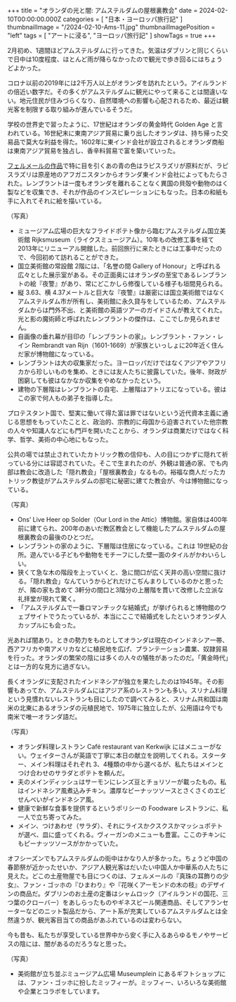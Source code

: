 +++
title = "オランダの光と闇: アムステルダムの屋根裏教会"
date = 2024-02-10T00:00:00.000Z
categories = [ "日本・ヨーロッパ旅行記" ]
thumbnailImage = "/2024-02-10-Ams-11.jpg"
thumbnailImagePosition = "left"
tags = [ "アートに浸る", "ヨーロッパ旅行記" ]
showTags = true
+++

2月初め、1週間ほどアムステルダムに行ってきた。気温はダブリンと同じくらいで日中は10度程度、ほとんど雨が降らなかったので観光で歩き回るにはちょうどよかった。

<!--more-->

コロナ以前の2019年には2千万人以上がオランダを訪れたという。アイルランドの倍近い数字だ。その多くがアムステルダムに観光にやって来ることは間違いない。地元住民が住みづらくなり、自然環境への影響も心配されるため、最近は観光客を制限する取り組みが進んでいるそうだ。

学校の世界史で習ったように、17世紀はオランダの黄金時代 Golden Age と言われている。16世紀末に東南アジア貿易に乗り出したオランダは、持ち帰った交易品で莫大な利益を得た。1602年に東インド会社が設立されるとオランダ商船は東南アジア貿易を独占し、香辛料貿易で富を築いていった。

[フェルメールの作品](https://www.riastra.com/2021/11/%E3%83%95%E3%82%A7%E3%83%AB%E3%83%A1%E3%83%BC%E3%83%AB%E3%82%92%E8%8B%B1%E8%AA%9E%E3%81%A7%E8%A8%80%E3%81%86%E3%81%A8.../)で特に目を引くあの青の色はラピスラズリが原料だが、ラピスラズリは原産地のアフガニスタンからオランダ東インド会社によってもたらされた。レンブラントは一度もオランダを離れることなく異国の貝殻や動物のはく製などを収集でき、それが作品のインスピレーションにもなった。日本の和紙も手に入れてそれに絵を描いている。




（写真）

* ミュージアム広場の巨大なフライドポテト像から臨むアムステルダム国立美術館 Rijksmuseum（ライクスミュージアム）。10年もの改修工事を経て 2013年にリニューアル開館した。前回旅行に来たときには工事中だったので、今回初めて訪れることができた。
* 国立美術館の常設館 2階には、「名誉の間 Gallery of Honour」と呼ばれる広々とした展示室がある。その正面奥にはオランダの至宝であるレンブラントの絵『夜警』があり、常にどこかしら修復している様子も垣間見られる。
* 縦 3.63、横 4.37メートルと巨大な『夜警』は厳密には国立美術館ではなくアムステルダム市が所有し、美術館に永久貸与をしているため、アムステルダムからは門外不出、と美術館の英語ツアーのガイドさんが教えてくれた。光と影の魔術師と呼ばれたレンブラントの傑作は、ここでしか見られません。
* 自画像の垂れ幕が目印の「レンブラントの家」。レンブラント・ファン・レイン Rembrandt van Rijn（1601-1669）が家族といっしょに20年近く住んだ家が博物館になっている。
* レンブラントは大の収集家だった。ヨーロッパだけではなくアジアやアフリカから珍しいものを集め、ときには友人たちに披露していた。後年、財政が困窮しても彼はなかなか収集をやめなかったという。
* 建物の下層階はレンブラントの自宅、上層階はアトリエになっている。彼はこの家で何人もの弟子を指導した。




プロテスタント国で、堅実に働いて得た富は罪ではないという近代資本主義に通じる思想をもっていたことと、政治的、宗教的に母国から迫害されていた他宗教の人々や知識人などにも門戸を開いたことから、オランダは商業だけではなく科学、哲学、美術の中心地にもなった。




公共の場では禁止されていたカトリック教の信仰も、人の目につかずに隠れて祈っている分には容認されていた。そこで生まれたのが、外観は普通の家、でも内部は教会に改造した「隠れ教会」「屋根裏教会」なるもの。裕福な商人だったカトリック教徒がアムステルダムの邸宅に秘密に建てた教会が、今は博物館になっている。




（写真）

* Ons’ Live Heer op Solder（Our Lord in the Attic）博物館。家自体は400年前に建てられ、200年のあいだ教区教会として機能したアムステルダムの屋根裏教会の最後のひとつだ。
* レンブラントの家のように、下層階は住居になっている。これは 19世紀の台所。遊んでいる子どもや動物をモチーフにした壁一面のタイルがかわいらしい。
* 狭くて急な木の階段を上っていくと、急に間口が広く天井の高い空間に抜ける。「隠れ教会」なんていうからどれだけこぢんまりしているのかと思ったが、隣の家も含めて 3軒分の間口と3階分の上層階を貫いて改修した立派な礼拝堂が現れて驚く。
* 「アムステルダムで一番ロマンチックな結婚式」が挙げられると博物館のウェブサイトでうたっているが、本当にここで結婚式をしたというオランダ人カップルにも会った。




光あれば闇あり。ときの勢力をものとしてオランダは現在のインドネシア一帯、西アフリカや南アメリカなどに植民地を広げ、プランテーション農業、奴隷貿易を行った。オランダの繁栄の陰には多くの人々の犠牲があったのだ。「黄金時代」とは一方的な見方に過ぎない。




長くオランダに支配されたインドネシアが独立を果たしたのは1945年。その影響もあってか、アムステルダムにはアジア系のレストランも多い。スリナム料理という見慣れないレストランも目にしたので調べてみると、スリナム共和国は南米の北東にあるオランダの元植民地で、1975年に独立したが、公用語は今でも南米で唯一オランダ語だ。




（写真）

* オランダ料理レストラン Café restaurant van Kerkwijk にはメニューがない。ウェイターさんが英語で丁寧に本日の献立を説明してくれる。スターター、メイン料理はそれぞれ 3、4種類の中から選べるが、私たちはメインとつけ合わせのサラダとポテトを頼んだ。
* 夫のメインディッシュはサーモンにレンズ豆とチョリソーが載ったもの。私はインドネシア風煮込みチキン。濃厚なピーナッツソースとさくさくのエビせんべいがインドネシア風。
* 健康で新鮮な食事を提供するというポリシーの Foodware レストランに、私一人で立ち寄ってみた。
* メイン、つけあわせ（サラダ）、それにライスかクスクスかマッシュポテトが選べ、皿に盛ってくれる。ヴィーガンのメニューも豊富。ここのチキンにもピーナッツソースがかかっていた。




オフシーズンでもアムステルダムの街中はかなり人が多かった。ちょうど中国の春節祭が近かったせいか、アジア人観光客はだいたい中国人か中華系の人たちに見えた。どこの土産物屋でも目につくのは、フェルメールの『真珠の耳飾りの少女』、ファン・ゴッホの『ひまわり』や『花咲くアーモンドの木の枝』のデザインの商品だ。ダブリンのお土産の定番はシャムロック（アイルランドの国花、三つ葉のクローバー）をあしらったものやギネスビール関連商品、そしてアランセーターなどのニット製品だから、アート系が充実しているアムステルダムとは全然違うが、観光客目当ての商品があふれているのは変わらない。




今も昔も、私たちが享受している世界中から安く手に入るあらゆるモノやサービスの陰には、闇があるのだろうなと思った。




（写真）

* 美術館が立ち並ぶミュージアム広場 Museumplein にあるギフトショップには、ファン・ゴッホに扮したミッフィーが。ミッフィー、いろいろな美術館や企業とコラボをしています。
